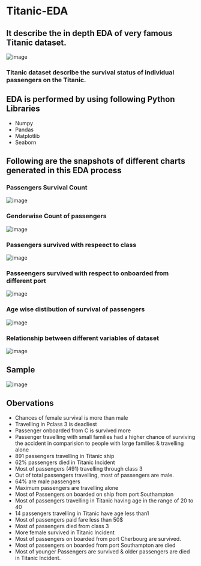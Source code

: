 # Titanic-EDA

## It describe the in depth EDA of very famous Titanic dataset.
![image](https://github.com/nisarggandhewar/Titanic-EDA/assets/43102697/4a84c7c2-6224-4f67-ad95-59b21370c7a8)

### Titanic dataset describe the survival status of individual passengers on the Titanic.

## EDA is performed by using following Python Libraries
- Numpy
- Pandas
- Matplotlib
- Seaborn

## Following are the snapshots of different charts generated in this EDA process


### Passengers Survival Count
![image](https://github.com/nisarggandhewar/Titanic-EDA/assets/43102697/d9331073-ceff-4d2b-a4db-b94f5efac3ca)

### Genderwise Count of passengers
![image](https://github.com/nisarggandhewar/Titanic-EDA/assets/43102697/8d440a1e-86e6-487c-85d0-14e7f6e44bbe)

### Passengers survived with respeect to class
![image](https://github.com/nisarggandhewar/Titanic-EDA/assets/43102697/3d367502-5c3c-45f4-8870-dab8676089d3)

### Passeengers survived with respect to onboarded from different port
![image](https://github.com/nisarggandhewar/Titanic-EDA/assets/43102697/eb85ce59-c985-4a86-9263-0ef4fdd4636b)

### Age wise distibution of survival of passengers
![image](https://github.com/nisarggandhewar/Titanic-EDA/assets/43102697/4d0bb91e-01fa-4b8f-912f-d6be37bcfe51)

### Relationship between different variables of dataset
![image](https://github.com/nisarggandhewar/Titanic-EDA/assets/43102697/4e2deec0-fc79-4b80-bd4f-ac32ea71d79f)

## Sample
![image](https://github.com/nisarggandhewar/Titanic-EDA/assets/43102697/744ec26a-89b7-4e50-b3f4-ff3c1fe68a92)



## Obervations
- Chances of female survival is more than male 
- Travelling in Pclass 3 is deadliest
- Passenger onboarded from C is survived more
- Passenger travelling with small families had a higher chance of surviving the accident in comparision to people with large families & travelling alone
- 891 passengers travelling in Titanic ship
- 62% passengers died in Titanic Incident
- Most of passengers (491) travelling through class 3
- Out of total passengers travelling, most of passengers are male.
- 64% are male passengers
- Maximum passengers are travelling alone
- Most of Passengers on boarded on ship from port Southampton
- Most of passengers travelling in Titanic having age in the range of 20 to 40
- 14 passengers travelling in Titanic have age less than1
- Most of passengers paid fare less than 50$
- Most of passengers died from class 3
- More female survived in Titanic Incident
- Most of passengers on boarded from port Cherbourg are survived.
- Most of passengers on boarded from port Southampton are died
- Most of younger Passengers are survived & older passengers are died in Titanic Incident.
